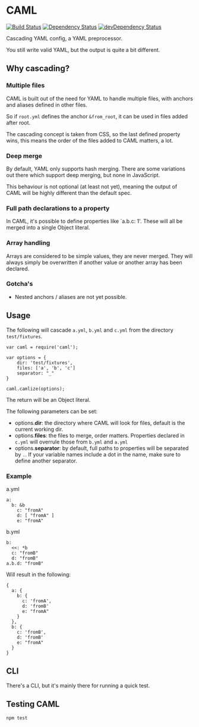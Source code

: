 # CAML 

[![Build Status](https://travis-ci.org/kevin-smets/caml.svg?branch=master)](https://travis-ci.org/kevin-smets/caml) [![Dependency Status](https://david-dm.org/kevin-smets/caml.svg)](https://david-dm.org/kevin-smets/caml) [![devDependency Status](https://david-dm.org/kevin-smets/caml/dev-status.svg)](https://david-dm.org/kevin-smets/caml#info=devDependencies)

Cascading YAML config, a YAML preprocessor.

You still write valid YAML, but the output is quite a bit different.

## Why cascading?

### Multiple files

CAML is built out of the need for YAML to handle multiple files, with anchors and aliases defined in other files.

So if `root.yml` defines the anchor `&from_root`, it can be used in files added after root.

The cascading concept is taken from CSS, so the last defined property wins, this means the order of the files added to CAML matters, a lot. 

### Deep merge

By default, YAML only supports hash merging. There are some variations out there which support deep merging, but none in JavaScript.

This behaviour is not optional (at least not yet), meaning the output of CAML will be highly different than the default spec.

### Full path declarations to a property

In CAML, it's possible to define properties like `a.b.c: 1'. These will all be merged into a single Object literal.

### Array handling

Arrays are considered to be simple values, they are never merged. They will always simply be overwritten if another value or another array has been declared.

### Gotcha's

- Nested anchors / aliases are not yet possible.

## Usage

The following will cascade `a.yml`, `b.yml` and `c.yml` from the directory `test/fixtures`.

```
var caml = require('caml');

var options = {
    dir: 'test/fixtures', 
    files: ['a', 'b', 'c']
    separator: "_"
}

caml.camlize(options);
```

The return will be an Object literal.

The following parameters can be set:

- options.**dir**: the directory where CAML will look for files, default is the current working dir.
- options.**files**: the files to merge, order matters. Properties declared in `c.yml` will overrule those from `b.yml` and `a.yml`  
- options.**separator**: by default, full paths to properties will be separated by `.`. If your variable names include a dot in the name, make sure to define another separator.

### Example

a.yml

```
a:
  b: &b
    c: "fromA"
    d: [ "fromA" ]
    e: "fromA"
```

b.yml

```
b:
  <<: *b
  c: "fromB"
  d: "fromB"
a.b.d: "fromB"
```

Will result in the following:

```
{ 
  a: { 
    b: { 
      c: 'fromA',
      d: 'fromB'
      e: "fromA"
    } 
  },
  b: { 
    c: 'fromB', 
    d: 'fromB' 
    e: "fromA"
  } 
}
```

## CLI

There's a CLI, but it's mainly there for running a quick test.

## Testing CAML

```
npm test
```
